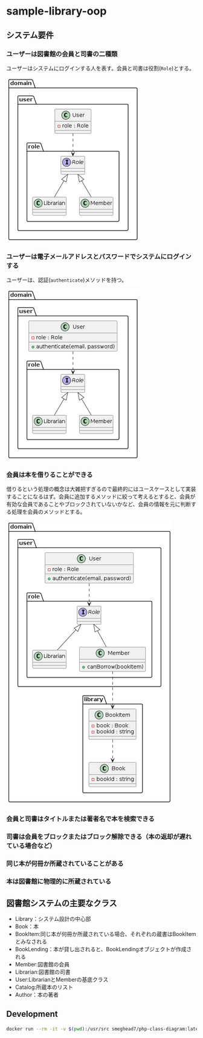 # sample-library-oop


## システム要件

### ユーザーは図書館の会員と司書の二種類

ユーザーはシステムにログインする人を表す。会員と司書は役割(`Role`)とする。

![ユーザーは図書館の会員と司書の二種類](diagram1.png)

### ユーザーは電子メールアドレスとパスワードでシステムにログインする

ユーザーは、認証(`authenticate`)メソッドを持つ。

![ユーザーは電子メールアドレスとパスワードでシステムにログインする](diagram2.png)

### 会員は本を借りることができる

借りるという処理の概念は大雑把すぎるので最終的にはユースケースとして実装することになるはず。会員に追加するメソッドに絞って考えるとすると、会員が有効な会員であることやブロックされていないかなど、会員の情報を元に判断する処理を会員のメソッドとする。

![会員は本を借りることができる](diagram3.png)

### 会員と司書はタイトルまたは著者名で本を検索できる
### 司書は会員をブロックまたはブロック解除できる（本の返却が遅れている場合など）
### 同じ本が何冊か所蔵されていることがある
### 本は図書館に物理的に所蔵されている

## 図書館システムの主要なクラス

* Library：システム設計の中心部
* Book：本
* BookItem:同じ本が何冊か所蔵されている場合、それぞれの蔵書はBookItemとみなされる
* BookLending：本が貸し出されると、BookLendingオブジェクトが作成される
* Member:図書館の会員
* Librarian:図書館の司書
* User:LibrarianとMemberの基底クラス
* Catalog:所蔵本のリスト
* Author：本の著者


## Development




```bash
docker run --rm -it -v $(pwd):/usr/src smeghead7/php-class-diagram:latest bash
```
